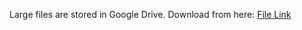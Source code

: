 Large files are stored in Google Drive. Download from here: [File Link]([https://drive.google.com/yourfilelink](https://drive.google.com/drive/folders/1Iwh5K9SvahD-EDLdZjH9l6PcyKZh0fnw?usp=drive_link))
